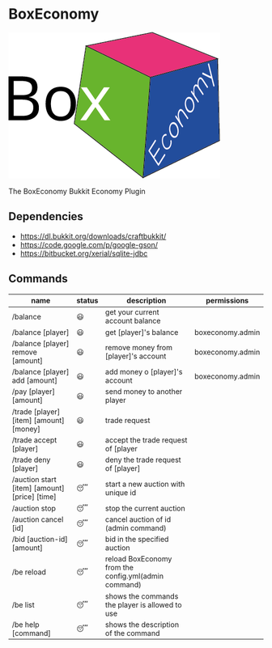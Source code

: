 BoxEconomy
==========

![](https://raw.githubusercontent.com/KoenMulder/BoxEconomy/master/boxeconomy.png)

The BoxEconomy Bukkit Economy Plugin

## Dependencies

* https://dl.bukkit.org/downloads/craftbukkit/
* https://code.google.com/p/google-gson/
* https://bitbucket.org/xerial/sqlite-jdbc
 
## Commands

|  name                                        |   status  |     description                                          | permissions        |
|----------------------------------------------|-----------|----------------------------------------------------------|---------------------
|/balance                                      |😃          |get your current account balance                          |                    |
|/balance [player]                             |😃          |get [player]'s balance                                    | boxeconomy.admin   |
|/balance [player] remove [amount]             |😃          |remove money from [player]'s account                      | boxeconomy.admin   |
|/balance [player] add [amount]                |😃          |add money o [player]'s account                            | boxeconomy.admin   |
|/pay [player] [amount]                        |😃          |send money to another player                              |                    |
|/trade [player] [item] [amount] [money]       |😃          |trade request                                             |                    |
|/trade accept [player]                        |😃          |accept the trade request of [player                       |                    |
|/trade deny [player]                          |😃          |deny the trade request of [player]                        |                    |
|/auction start [item] [amount] [price] [time] |😴          |start a new auction with unique id                        |                    |
|/auction stop                                 |😴          |stop the current auction                                  |                    |
|/auction cancel [id]                          |😴          |cancel auction of id (admin command)                      |                    |
|/bid [auction-id] [amount]                    |😴          |bid in the specified auction                              |                    |
|/be reload                                    |😴          |reload BoxEconomy from the config.yml(admin command)      |                    |
|/be list                                      |😴          |shows the commands the player is allowed to use           |                    |
|/be help [command]                            |😴          |shows the description of the command                      |                    |
